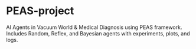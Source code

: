 # PEAS-project
AI Agents in Vacuum World &amp; Medical Diagnosis using PEAS framework. Includes Random, Reflex, and Bayesian agents with experiments, plots, and logs.
